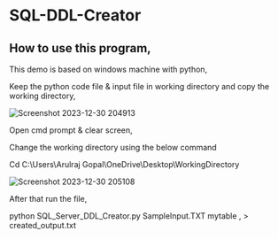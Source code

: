 # SQL-DDL-Creator

## How to use this program,

This demo is based on windows machine with python,

Keep the python code file & input file in working directory and copy the working directory,

![Screenshot 2023-12-30 204913](https://github.com/Arulrajgopal/SQL-DDL-Creator/assets/122370244/dbb7358b-5372-429f-b997-b9415db281da)


Open cmd prompt & clear screen,

Change the working directory using the below command

Cd C:\Users\Arulraj Gopal\OneDrive\Desktop\WorkingDirectory


![Screenshot 2023-12-30 205108](https://github.com/Arulrajgopal/SQL-DDL-Creator/assets/122370244/fe1fef14-99ef-408d-b086-56c68525649a)

After that run the file,

python SQL_Server_DDL_Creator.py SampleInput.TXT mytable , > created_output.txt
